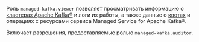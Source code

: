 Роль `managed-kafka.viewer` позволяет просматривать информацию о [кластерах Apache Kafka®](../../managed-kafka/concepts/index.md) и логи их работы, а также данные о [квотах](../../managed-kafka/concepts/limits.md#mkf-quotas) и операциях с ресурсами сервиса Managed Service for Apache Kafka®.

Включает разрешения, предоставляемые ролью `managed-kafka.auditor`.
